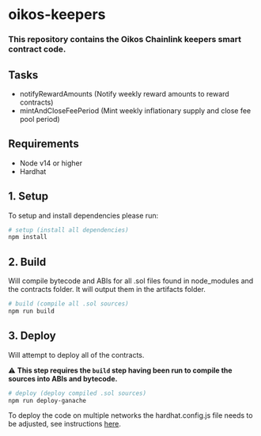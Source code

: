 # oikos-keepers 
### This repository contains the Oikos Chainlink keepers smart contract code.

## Tasks
* notifyRewardAmounts (Notify weekly reward amounts to reward contracts)
* mintAndCloseFeePeriod (Mint weekly inflationary supply and close fee pool period)


## Requirements
- Node v14 or higher
- Hardhat 

## 1. Setup 

To setup and install dependencies please run:

```bash
# setup (install all dependencies)
npm install
```

## 2. Build
Will compile bytecode and ABIs for all .sol files found in node_modules and the contracts folder. It will output them in the artifacts folder.

```bash
# build (compile all .sol sources)
npm run build
```


## 3. Deploy
Will attempt to deploy all of the contracts.

:warning: **This step requires the `build` step having been run to compile the sources into ABIs and bytecode.**

```bash
# deploy (deploy compiled .sol sources)
npm run deploy-ganache
```

To deploy the code on multiple networks the hardhat.config.js file needs to be adjusted, see instructions [here](https://hardhat.org/config/).

